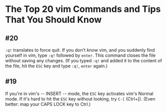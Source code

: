 # The Top 20 vim Commands and Tips That You Should Know

## #20
`:q!` translates to force quit.
If you don't know vim, and you suddenly find yourself in vim, type `:q!` followed by `enter`.
This command closes the file without saving any changes.
(If you typed `:q!` and added it to the content of the file, hit the `ESC` key and
type `:q!`, `enter` again.)

## #19
If you're in vim's -- INSERT -- mode, the `ESC` key activates vim's Normal mode.
If it's hard to hit the `ESC` key without looking, try `C-[` (Ctrl+[).
(Even better: map your CAPS LOCK key to Ctrl.)

